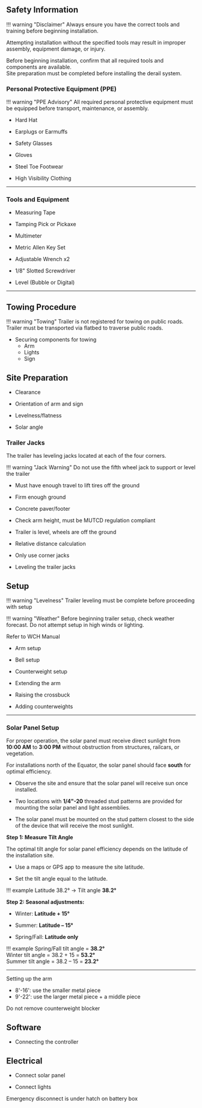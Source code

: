 ## Safety Information

!!! warning "Disclaimer"
    Always ensure you have the correct tools and training before beginning installation.  

Attempting installation without the specified tools may result in improper assembly, equipment damage, or injury.  

Before beginning installation, confirm that all required tools and components are available.  
Site preparation must be completed before installing the derail system.  

### Personal Protective Equipment (PPE)

!!! warning "PPE Advisory"
    All required personal protective equipment must be equipped before transport, maintenance, or assembly.

* Hard Hat  

* Earplugs or Earmuffs

* Safety Glasses

* Gloves  

* Steel Toe Footwear  

* High Visibility Clothing

---

### Tools and Equipment

* Measuring Tape

* Tamping Pick or Pickaxe

* Multimeter

* Metric Allen Key Set

* Adjustable Wrench x2

* 1/8" Slotted Screwdriver

* Level (Bubble or Digital)

---

## Towing Procedure

!!! warning "Towing"
    Trailer is not registered for towing on public roads. Trailer must be transported via flatbed to traverse public roads.  
    
- Securing components for towing
   - Arm  
   - Lights  
   - Sign  

## Site Preparation

- Clearance


- Orientation of arm and sign


- Levelness/flatness


- Solar angle  

### Trailer Jacks

The trailer has leveling jacks located at each of the four corners.

!!! warning "Jack Warning"
    Do not use the fifth wheel jack to support or level the trailer
    
- Must have enough travel to lift tires off the ground
- Firm enough ground
- Concrete paver/footer
- Check arm height, must be MUTCD regulation compliant
- Trailer is level, wheels are off the ground
- Relative distance calculation
- Only use corner jacks

- Leveling the trailer jacks

## Setup

!!! warning "Levelness"
    Trailer leveling must be complete before proceeding with setup
    
!!! warning "Weather"
    Before beginning trailer setup, check weather forecast. Do not attempt setup in high winds or lighting.

Refer to WCH Manual
- Arm setup
- Bell setup
- Counterweight setup

- Extending the arm
- Raising the crossbuck
- Adding counterweights

--- 

### Solar Panel Setup

For proper operation, the solar panel must receive direct sunlight from **10:00 AM** to **3:00 PM** without obstruction from structures, railcars, or vegetation.  

For installations north of the Equator, the solar panel should face **south** for optimal efficiency.

* Observe the site and ensure that the solar panel will receive sun once installed.

* Two locations with **1/4"-20** threaded stud patterns are provided for mounting the solar panel and light assemblies.

* The solar panel must be mounted on the stud pattern closest to the side of the device that will receive the most sunlight.  

**Step 1: Measure Tilt Angle**

The optimal tilt angle for solar panel efficiency depends on the latitude of the installation site.

* Use a maps or GPS app to measure the site latitude.

* Set the tilt angle equal to the latitude.

!!! example
    Latitude 38.2° → Tilt angle **38.2°**

**Step 2: Seasonal adjustments:**

* Winter: **Latitude + 15°**  

* Summer: **Latitude – 15°**  

* Spring/Fall: **Latitude only**  

!!! example
    Spring/Fall tilt angle = **38.2°**  
    Winter tilt angle = 38.2 + 15 = **53.2°**  
    Summer tilt angle = 38.2 – 15 = **23.2°**  

---

Setting up the arm
- 8'-16': use the smaller metal piece  
- 9'-22': use the larger metal piece + a middle piece  

Do not remove counterweight blocker

## Software

- Connecting the controller

## Electrical

- Connect solar panel

- Connect lights

Emergency disconnect is under hatch on battery box
